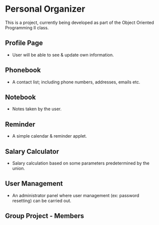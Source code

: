 # Personal Organizer
This is a project, currently being developed as part of the Object Oriented Programming II class.

## Profile Page ##
- User will be able to see & update own information.

## Phonebook ##
- A contact list; including phone numbers, addresses, emails etc.

## Notebook ##
- Notes taken by the user.

## Reminder ## 
- A simple calendar & reminder applet.

## Salary Calculator ##
- Salary calculation based on some parameters predetermined by the union.

## User Management ##
- An administrator panel where user management (ex: password resetting) can be carried out.

## Group Project - Members ##
 